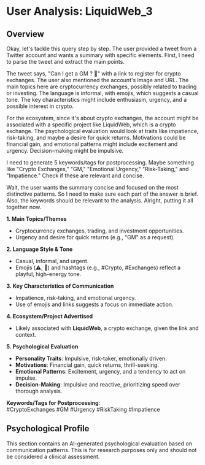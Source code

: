# User Analysis: LiquidWeb_3

## Overview

<think>
Okay, let's tackle this query step by step. The user provided a tweet from a Twitter account and wants a summary with specific elements. First, I need to parse the tweet and extract the main points.

The tweet says, "Can I get a GM ? 🫡" with a link to register for crypto exchanges. The user also mentioned the account's image and URL. The main topics here are cryptocurrency exchanges, possibly related to trading or investing. The language is informal, with emojis, which suggests a casual tone. The key characteristics might include enthusiasm, urgency, and a possible interest in crypto.

For the ecosystem, since it's about crypto exchanges, the account might be associated with a specific project like LiquidWeb, which is a crypto exchange. The psychological evaluation would look at traits like impatience, risk-taking, and maybe a desire for quick returns. Motivations could be financial gain, and emotional patterns might include excitement and urgency. Decision-making might be impulsive.

I need to generate 5 keywords/tags for postprocessing. Maybe something like "Crypto Exchanges," "GM," "Emotional Urgency," "Risk-Taking," and "Impatience." Check if these are relevant and concise.

Wait, the user wants the summary concise and focused on the most distinctive patterns. So I need to make sure each part of the answer is brief. Also, the keywords should be relevant to the analysis. Alright, putting it all together now.
</think>

**1. Main Topics/Themes**  
- Cryptocurrency exchanges, trading, and investment opportunities.  
- Urgency and desire for quick returns (e.g., "GM" as a request).  

**2. Language Style & Tone**  
- Casual, informal, and urgent.  
- Emojis (⚠️, 🫡) and hashtags (e.g., #Crypto, #Exchanges) reflect a playful, high-energy tone.  

**3. Key Characteristics of Communication**  
- Impatience, risk-taking, and emotional urgency.  
- Use of emojis and links suggests a focus on immediate action.  

**4. Ecosystem/Project Advertised**  
- Likely associated with **LiquidWeb**, a crypto exchange, given the link and context.  

**5. Psychological Evaluation**  
- **Personality Traits**: Impulsive, risk-taker, emotionally driven.  
- **Motivations**: Financial gain, quick returns, thrill-seeking.  
- **Emotional Patterns**: Excitement, urgency, and a tendency to act on impulse.  
- **Decision-Making**: Impulsive and reactive, prioritizing speed over thorough analysis.  

**Keywords/Tags for Postprocessing**:  
#CryptoExchanges #GM #Urgency #RiskTaking #Impatience

## Psychological Profile

This section contains an AI-generated psychological evaluation based on communication patterns. This is for research purposes only and should not be considered a clinical assessment.